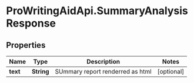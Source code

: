 # ProWritingAidApi.SummaryAnalysisResponse

## Properties
Name | Type | Description | Notes
------------ | ------------- | ------------- | -------------
**text** | **String** | SUmmary report renderred as html | [optional] 


